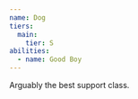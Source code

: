 ```yaml
---
name: Dog
tiers:
  main: 
    tier: S
abilities:
  - name: Good Boy
---
```

Arguably the best support class.
